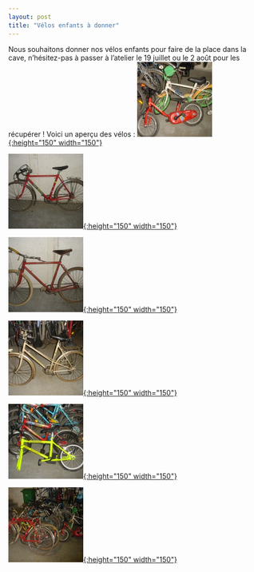 ```yaml
---
layout: post
title: "Vélos enfants à donner"
---
```



Nous souhaitons donner nos vélos enfants pour faire de la place dans la cave, n’hésitez-pas à passer à l’atelier le 19 juillet ou le 2 août pour les récupérer ! Voici un aperçu des vélos :
[![velo enfant1](/assets/old/velo-enfant1-150x150.jpg "velo enfant1"){:height="150" width="150"}](/assets/old/velo-enfant1.jpg "velo enfant1")

[![velo course enfant 5](/assets/old/velo-course-enfant-5-150x150.jpg "velo course enfant 5"){:height="150" width="150"}](/assets/old/velo-course-enfant-5.jpg "velo course enfant 5")

[![cycle enfant4](/assets/old/cycle-enfant4-150x150.jpg "cycle enfant4"){:height="150" width="150"}](/assets/old/cycle-enfant4.jpg "cycle enfant4")

[![cycle enfant3](/assets/old/cycle-enfant3-150x150.jpg "cycle enfant3"){:height="150" width="150"}](/assets/old/cycle-enfant3.jpg "cycle enfant3")

[![velo enfant2](/assets/old/velo-enfant2-150x150.jpg "velo enfant2"){:height="150" width="150"}](/assets/old/velo-enfant2.jpg "velo enfant2")

[![velos enfant 6](/assets/old/velos-enfant-6-150x150.jpg "velos enfant 6"){:height="150" width="150"}](/assets/old/velos-enfant-6.jpg "velos enfant 6")

